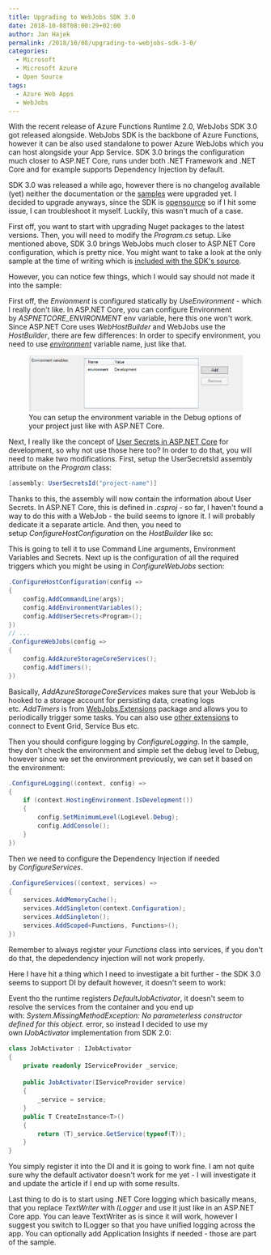 ```yaml
---
title: Upgrading to WebJobs SDK 3.0
date: 2018-10-08T08:00:29+02:00
author: Jan Hajek
permalink: /2018/10/08/upgrading-to-webjobs-sdk-3-0/
categories:
  - Microsoft
  - Microsoft Azure
  - Open Source
tags:
  - Azure Web Apps
  - WebJobs
---
```


<p>With the recent release of Azure Functions Runtime 2.0, WebJobs SDK 3.0 got released alongside. WebJobs SDK is the backbone of Azure Functions, however it can be also used standalone to power Azure WebJobs which you can host alongside your App Service. SDK 3.0 brings the configuration much closer to ASP.NET Core, runs under both .NET Framework and .NET Core and for example supports Dependency Injection by default.</p>

<!--more-->

<p>SDK 3.0 was released a while ago, however there is no changelog available (yet) neither the documentation or the <a href="https://github.com/Azure/azure-webjobs-sdk-samples">samples</a> were upgraded yet. I decided to upgrade anyways, since the SDK is <a href="https://github.com/Azure/azure-webjobs-sdk">opensource</a>&nbsp;so if I hit some issue, I can troubleshoot it myself. Luckily, this wasn't much of a case.</p>

<p>First off, you want to start with upgrading Nuget packages to the latest versions. Then, you will need to modify the&nbsp;<em>Program.cs</em> setup. Like mentioned above, SDK 3.0 brings WebJobs much closer to ASP.NET Core configuration, which is pretty nice. You might want to take a look at the only sample at the time of writing which is <a href="https://github.com/Azure/azure-webjobs-sdk/blob/dev/sample/SampleHost/Program.cs">included with the SDK's source</a>.</p>

<p>However, you can notice few things, which I would say should not made it into the sample:</p>

<p>First off, the <em>Envionment</em>&nbsp;is configured statically by&nbsp;<em>UseEnvironment</em>&nbsp;- which I really don't like. In ASP.NET Core, you can configure Environment by&nbsp;<em>ASPNETCORE_ENVIRONMENT</em> env variable, here this one won't work. Since ASP.NET Core uses <em>WebHostBuilder</em> and WebJobs use&nbsp;the <em>HostBuilder</em>, there are few differences: In order to specify environment, you need to use&nbsp;<a href="https://github.com/aspnet/Hosting/blob/f9d145887773e0c650e66165e0c61886153bcc0b/src/Microsoft.Extensions.Hosting.Abstractions/HostDefaults.cs#L19"><em>environment</em></a> variable name, just like that.</p>
<figure class="wp-block-image"><img src="/uploads/2018/10/webjobs-enviornment.png" alt="" class="wp-image-765"/><figcaption>You can setup the environment variable in the Debug options of your project just like with ASP.NET Core.</figcaption></figure>
<p>Next, I really like the concept of <a href="https://docs.microsoft.com/en-us/aspnet/core/security/app-secrets?view=aspnetcore-2.1&amp;tabs=windows">User Secrets in ASP.NET Core</a> for development, so why not use those here too? In order to do that, you will need to make two modifications. First, setup the UserSecretsId assembly attribute on the&nbsp;<em>Program</em>&nbsp;class:</p>

```csharp
[assembly: UserSecretsId("project-name")]
```

<p>Thanks to this, the assembly will now contain the information about User Secrets. In ASP.NET Core, this is defined in&nbsp;<em>.csproj</em>&nbsp;- so far, I haven't found a way to do this with a WebJob - the build seems to ignore it. I will probably dedicate it a separate article. And then, you need to setup&nbsp;<em>ConfigureHostConfiguration</em> on the&nbsp;<em>HostBuilder</em> like so:</p>

<p>This is going to tell it to use Command Line arguments, Environment Variables and Secrets. Next up is the configuration of all the required triggers which you might be using in&nbsp;<em>ConfigureWebJobs</em> section:</p>

```csharp
.ConfigureHostConfiguration(config =>
{
    config.AddCommandLine(args);
    config.AddEnvironmentVariables();
    config.AddUserSecrets<Program>();
})
// ...
.ConfigureWebJobs(config =>
{
    config.AddAzureStorageCoreServices();
    config.AddTimers();
})
```

<p>Basically,&nbsp;<em>AddAzureStorageCoreServices</em> makes sure that your WebJob is hooked to a storage account for persisting data, creating logs etc.&nbsp;<em>AddTimers</em> is from <a href="https://www.nuget.org/packages/Microsoft.Azure.WebJobs.Extensions/">WebJobs.Extensions</a>&nbsp;package and allows you to periodically trigger some tasks. You can also use <a href="https://www.nuget.org/packages?q=WebJobs.Extensions">other extensions</a> to connect to Event Grid, Service Bus etc.</p>

<p>Then you should configure logging by&nbsp;<em>ConfigureLogging</em>. In the sample, they don't check the environment and simple set the debug level to Debug, however since we set the environment previously, we can set it based on the environment:</p>

```csharp
.ConfigureLogging((context, config) =>
{
    if (context.HostingEnvironment.IsDevelopment())
    {
        config.SetMinimumLevel(LogLevel.Debug);
        config.AddConsole();
    }
})
```

<p>Then we need to configure the Dependency Injection if needed by&nbsp;<em>ConfigureServices</em>.</p>

```csharp
.ConfigureServices((context, services) =>
{
    services.AddMemoryCache();
    services.AddSingleton(context.Configuration);
    services.AddSingleton();
    services.AddScoped<Functions, Functions>();
})
```

<p>Remember to always register your&nbsp;<em>Functions</em> class into services, if you don't do that, the depedendency injection will not work properly.</p>

<p>Here I have hit a thing which I need to investigate a bit further - the SDK 3.0 seems to support DI by default however, it doesn't seem to work:</p>

<p>Event tho the runtime registers&nbsp;<em>DefaultJobActivator</em>, it doesn't seem to resolve the services from the container and you end up with:&nbsp;<em>System.MissingMethodException: No parameterless constructor defined for this object.</em>&nbsp;error, so instead I decided to use my own&nbsp;<em>IJobActivator</em>&nbsp;implementation from SDK 2.0:</p>

```csharp
class JobActivator : IJobActivator
{
    private readonly IServiceProvider _service;

    public JobActivator(IServiceProvider service)
    {
        _service = service;
    }
    public T CreateInstance<T>()
    {
        return (T)_service.GetService(typeof(T));
    }
}
```

<p>You simply register it into the DI and it is going to work fine. I am not quite sure why the default activator doesn't work for me yet - I will investigate it and update the article if I end up with some results.</p>

<p>Last thing to do is to start using .NET Core logging which basically means, that you replace <em>TextWriter</em>&nbsp;with&nbsp;<em>ILogger</em> and use it just like in an ASP.NET Core app. You can leave TextWriter as is since it will work, however I suggest you switch to ILogger so that you have unified logging across the app. You can optionally add Application Insights if needed - those are part of the sample.</p>
